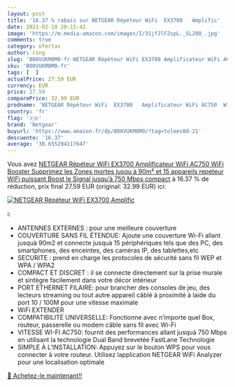 ```yaml
---
layout: post
title: '16.37 % rabais sur NETGEAR Répéteur WiFi  EX3700   Amplific'
date: 2021-02-18 20:15:42
image: 'https://m.media-amazon.com/images/I/31jfJlF2spL._SL200_.jpg'
comments: true
category: ofertas
author: ring
slug: 'B00VUKM0M0-fr NETGEAR Répéteur WiFi EX3700 Amplificateur WiFi AC750 WiFi...'
sku: 'B00VUKM0M0-fr'
tags: [  ]
actualPrice: 27.59 EUR
currency: EUR
price: 27.59
comparePrice: 32.99 EUR
prodname: 'NETGEAR Répéteur WiFi  EX3700   Amplificateur WiFi AC750  WiFi Booster  Supprimez les Zones mortes  jusqu à 90m² et 15 appareils  repeteur WiFi puissant Boost le Signal jusqu’à 750 Mbps  compact'
country: 'fr'
flag: '🇫🇷'
brand: 'Netgear'
buyurl: 'https://www.amazon.fr/dp/B00VUKM0M0/?tag=tolees0d-21'
descuento: '16.37'
average: '30.655294117647'
---
```


Vous avez [NETGEAR Répéteur WiFi  EX3700   Amplificateur WiFi AC750  WiFi Booster  Supprimez les Zones mortes  jusqu à 90m² et 15 appareils  repeteur WiFi puissant Boost le Signal jusqu’à 750 Mbps  compact](https://www.amazon.fr/dp/B00VUKM0M0/?tag=tolees0d-21)  à  16.37 % de réduction, prix final  27.59 EUR (original: 32.99 EUR) ici:

[![NETGEAR Répéteur WiFi  EX3700   Amplific](https://m.media-amazon.com/images/I/31jfJlF2spL._SL200_.jpg)](https://www.amazon.fr/dp/B00VUKM0M0/?tag=tolees0d-21)

ℹ️:

- ANTENNES EXTERNES : pour une meilleure couverture
- COUVERTURE SANS FIL ÉTENDUE: Ajoute une couverture Wi-Fi allant jusquà 90m2 et connecte jusquà 15 périphériques tels que des PC, des smartphones, des enceintes, des caméras IP, des tablettes,etc
- SECURITE : prend en charge les protocoles de sécurité sans fil WEP et WPA / WPA2
- COMPACT ET DISCRET : il se connecte directement sur la prise murale et sintègre facilement dans votre décor intérieur
- PORT ETHERNET FILAIRE: pour brancher des consoles de jeu, des lecteurs streaming ou tout autre appareil câblé à proximité à laide du port 10 / 100M pour une vitesse maximale
- WiFi EXTENDER
- COMPATIBILITÉ UNIVERSELLE: Fonctionne avec n’importe quel Box, routeur, passerelle ou modem câble sans fil avec Wi-Fi
- VITESSE WI-FI AC750: fournit des performances allant jusquà 750 Mbps en utilisant la technologie Dual Band brevetée FastLane Technologie
- SIMPLE À L’INSTALLATION: Appuyez sur le bouton WPS pour vous connecter à votre routeur. Utilisez lapplication NETGEAR WiFi Analyzer pour une localisation optimale

[🛒 Achetez-le maintenant!!](https://www.amazon.fr/dp/B00VUKM0M0/?tag=tolees0d-21)
